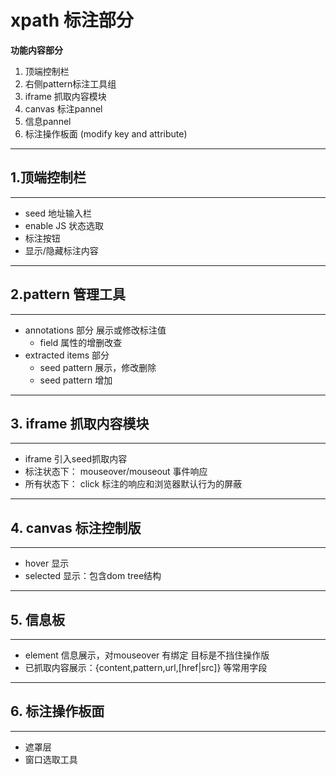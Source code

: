# xpath 标注部分

**功能内容部分**

1. 顶端控制栏
2. 右侧pattern标注工具组
3. iframe 抓取内容模块
4. canvas 标注pannel
5. 信息pannel
6. 标注操作板面 (modify key and attribute)

-----
## 1.顶端控制栏
-----

- seed 地址输入栏
- enable JS 状态选取
- 标注按钮
- 显示/隐藏标注内容

-----
## 2.pattern 管理工具
-----

- annotations 部分 展示或修改标注值
  - field 属性的增删改查
- extracted items 部分
  - seed pattern 展示，修改删除
  - seed pattern 增加

-----
## 3. iframe 抓取内容模块
-----

- iframe 引入seed抓取内容
- 标注状态下： mouseover/mouseout 事件响应
- 所有状态下： click 标注的响应和浏览器默认行为的屏蔽

-----
## 4. canvas 标注控制版
-----

- hover 显示
- selected 显示：包含dom tree结构

----
## 5. 信息板
-----

- element 信息展示，对mouseover 有绑定 目标是不挡住操作版
- 已抓取内容展示：{content,pattern,url,[href|src]} 等常用字段

---
## 6. 标注操作板面
---

- 遮罩层
- 窗口选取工具
